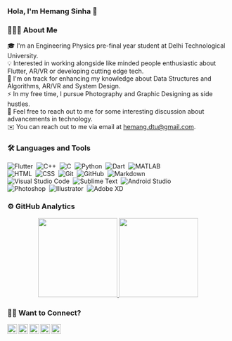 
### **Hola, I'm Hemang Sinha** 👋

### 👨🏻‍💻 About Me
🎓 I'm an Engineering Physics pre-final year student at Delhi Technological University.\
💡 Interested in working alongside like minded people enthusiastic about Flutter, AR/VR or developing cutting edge tech.\
🌱 I'm on track for enhancing my knowledge about Data Structures and Algorithms, AR/VR and System Design.\
⚡ In my free time, I pursue Photography and Graphic Designing as side hustles.\
💬 Feel free to reach out to me for some interesting discussion about advancements in technology.\
✉️ You can reach out to me via email at hemang.dtu@gmail.com.

### 🛠 Languages and Tools
![Flutter](https://img.shields.io/badge/-Flutter-05122A?style=flat&logo=flutter&logoColor=42A5F5)&nbsp;
![C++](https://img.shields.io/badge/-C++-05122A?style=flat&logo=C%2B%2B&logoColor=00599C)&nbsp;
![C](https://img.shields.io/badge/-C-05122A?style=flat&logo=C&logoColor=A8B9CC)&nbsp;
![Python](https://img.shields.io/badge/-Python-05122A?style=flat&logo=python)&nbsp;
![Dart](https://img.shields.io/badge/-Dart-05122A?style=flat&logo=dart&logoColor=42A5F5)&nbsp;
![MATLAB](https://img.shields.io/badge/-MATLAB-05122A?style=flat&logo=Mathworks&logoColor=FF9800)\
![HTML](https://img.shields.io/badge/-HTML-05122A?style=flat&logo=HTML5)&nbsp;
![CSS](https://img.shields.io/badge/-CSS-05122A?style=flat&logo=CSS3&logoColor=1572B6)&nbsp;
![Git](https://img.shields.io/badge/-Git-05122A?style=flat&logo=git)&nbsp;
![GitHub](https://img.shields.io/badge/-GitHub-05122A?style=flat&logo=github)&nbsp;
![Markdown](https://img.shields.io/badge/-Markdown-05122A?style=flat&logo=markdown)\
![Visual Studio Code](https://img.shields.io/badge/-Visual%20Studio%20Code-05122A?style=flat&logo=visual-studio-code&logoColor=007ACC)&nbsp;
![Sublime Text](https://img.shields.io/badge/-Sublime_Text-05122A?style=flat&logo=sublime-text&logoColor=FF9800)&nbsp;
![Android Studio](https://img.shields.io/badge/-Android_Studio-05122A?style=flat&logo=android-studio&logoColor=a4c639)\
![Photoshop](https://img.shields.io/badge/-Photoshop-05122A?style=flat&logo=adobe-photoshop)&nbsp;
![Illustrator](https://img.shields.io/badge/-Illustrator-05122A?style=flat&logo=adobe-illustrator)&nbsp;
![Adobe XD](https://img.shields.io/badge/-Adobe_XD-05122A?style=flat&logo=adobe-xd)&nbsp;

### ⚙️ GitHub Analytics
<p align="center">
<a href="https://github.com/hemangdtu">
  <img height="180em" src="https://github-readme-stats-eight-theta.vercel.app/api?username=hemangdtu&show_icons=true&theme=algolia&include_all_commits=true&count_private=true"/>
  <img height="180em" src="https://github-readme-stats-eight-theta.vercel.app/api/top-langs/?username=hemangdtu&layout=compact&langs_count=8&theme=algolia"/>
</a>
</p>

### 🤝🏻 Want to Connect?
<p align="center">
<a href="https://twitter.com/HemangSinha">
  <img align="left" alt="Hemang's Twitter" width="22px" src="https://image.flaticon.com/icons/png/512/1409/1409937.png" />
</a>
<a href="https://in.linkedin.com/in/hemang-sinha-0485081a4">
  <img align="left" alt="Hemang's LinkedIn" width="22px" src="https://image.flaticon.com/icons/png/512/1409/1409945.png" />
</a>
<a href="https://github.com/hemangdtu">
  <img align="left" alt="Hemang's GitHub" width="22px" src="https://www.flaticon.com/svg/static/icons/svg/270/270798.svg" />
</a>
<a href="https://www.instagram.com/hem.sin.007">
  <img align="left" alt="Hemang's Instagram" width="22px" src="https://image.flaticon.com/icons/png/512/1409/1409946.png" />
</a>
<a href="https://www.facebook.com/hemang.sinha">
  <img align="left" alt="Hemang's Facebook" width="22px" src="https://image.flaticon.com/icons/png/512/1409/1409943.png" />
</a>
